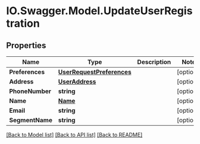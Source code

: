 # IO.Swagger.Model.UpdateUserRegistration
## Properties

Name | Type | Description | Notes
------------ | ------------- | ------------- | -------------
**Preferences** | [**UserRequestPreferences**](UserRequestPreferences.md) |  | [optional] 
**Address** | [**UserAddress**](UserAddress.md) |  | [optional] 
**PhoneNumber** | **string** |  | [optional] 
**Name** | [**Name**](Name.md) |  | [optional] 
**Email** | **string** |  | [optional] 
**SegmentName** | **string** |  | [optional] 

[[Back to Model list]](../README.md#documentation-for-models) [[Back to API list]](../README.md#documentation-for-api-endpoints) [[Back to README]](../README.md)

